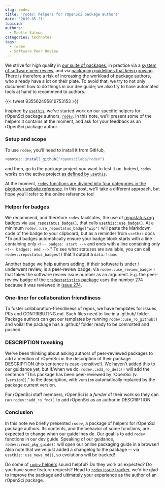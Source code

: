 ```yaml
---
slug: rodev
title: 'rodev: helpers for rOpenSci package authors'
date: '2019-05-21'
topicid: 
authors:
  - Maëlle Salmon
categories: technotes
tags:
  - rodev
  - Software Peer Review
---
```


We strive for high quality in [our suite of packages](/packages/), in practice via a [system of software peer review](/software-review/), and via [packaging guidelines that keep growing](https://ropensci.github.io/dev_guide/). There is therefore a risk of increasing the workload of package authors, who already have a lot on their plate. To avoid that, we try to not only document how to do things in our dev guide; we also try to have automated tools at hand to recommend to authors. 

{{< tweet 935562495816753153 >}}

Inspired by [`usethis`](https://usethis.r-lib.org/), we've started work on our specific helpers for rOpenSci package authors, [`rodev`](https://docs.ropensci.org/rodev/). In this note, we'll present some of the helpers it contains at the moment, and ask for your feedback as an rOpenSci package author.

### Setup and scope

To use `rodev`, you'll need to install it from GitHub,

```r
remotes::install_github("ropenscilabs/rodev")
```

and then, go to the package project you want to test it on. Indeed, `rodev` works on the active project [as defined by `usethis`](https://usethis.r-lib.org/#usage).

At the moment, [`rodev` functions are divided into four categories in the pkgdown website reference](https://docs.ropensci.org/rodev/reference/index.html). In this post, we'll take a different approach, but hope you'll refer to the online reference too!

### Helper for badges

We recommend, and therefore `rodev` facilitates, the use of [repostatus.org badges](https://www.repostatus.org/) via [`use_repostatus_badge()`](https://docs.ropensci.org/rodev/reference/use_repostatus_badge.html), that calls [`usethis::use_badge()`](https://usethis.r-lib.org/reference/badges.html). At a minimum `rodev::use_repostatus_badge("wip")` will paste the Markdown code of the badge to your clipboard, but as a reminder from `usethis` docs "To add badges automatically ensure your badge block starts with a line containing only `<!-- badges: start -->` and ends with a line containing only `<!-- badges: end -->`." To see what statuses are available, you can call `rodev::repostatus_badges()` that'll output a `data.frame`.

Another badge we help authors adding, if their software is under / underwent review, is a peer-review badge, via `rodev::use_review_badge()` that takes the software review issue number as an argument. E.g. the peer-review badge of the [`tradestatistics` package](https://docs.ropensci.org/tradestatistics/) uses the number 274 because it was reviewed in [issue 274](https://github.com/ropensci/onboarding/issues/274).

### One-liner for collaboration friendliness

To foster collaboration-friendliness of repos, we have templates for issues, PRs and CONTRIBUTING.md. Such files need to live in a .github/ folder. Package authors can get our templates by running `rodev::use_ro_github()` and voilà! the package has a .github/ folder ready to be committed and pushed.

### DESCRIPTION tweaking

We've been thinking about asking authors of peer-reviewed packages to add a mention of rOpenSci in the description of their package DESCRIPTION (this sentence is case-sensitive!). We haven't added this to our guidance yet, but if/when we do, `rodev::add_ro_desc()` will add the sentence "This package has been peer-reviewed by rOpenSci (v. `{version}`)." to the description, with `version` automatically replaced by the package current version.

For rOpenSci staff members, rOpenSci is a _funder_ of their work so they can run `rodev::add_ro_fnd()` to add rOpenSci as an author in DESCRIPTION.

### Conclusion

In this note we briefly presented `rodev`, a package of helpers for rOpenSci package authors. Its contents, and the behavior of some functions, are expected to change when our guidelines do. Our goal is to add `rodev` functions in our dev guide. Speaking of our guidance, `rodev::read_pkg_guide()` will open our online packaging guide in a browser! Also note that we've just added a changelog to the package -- via `usethis::use_news_md()`, so evolutions will be tracked!

Do some of [`rodev` helpers](https://docs.ropensci.org/rodev/reference/index.html) sound helpful? Do they work as expected? Do you have some feature requests? Head to [`rodev` issue tracker](https://github.com/ropenscilabs/rodev/issues), we'd be glad to improve the package and ultimately your experience as the author of an rOpenSci package.